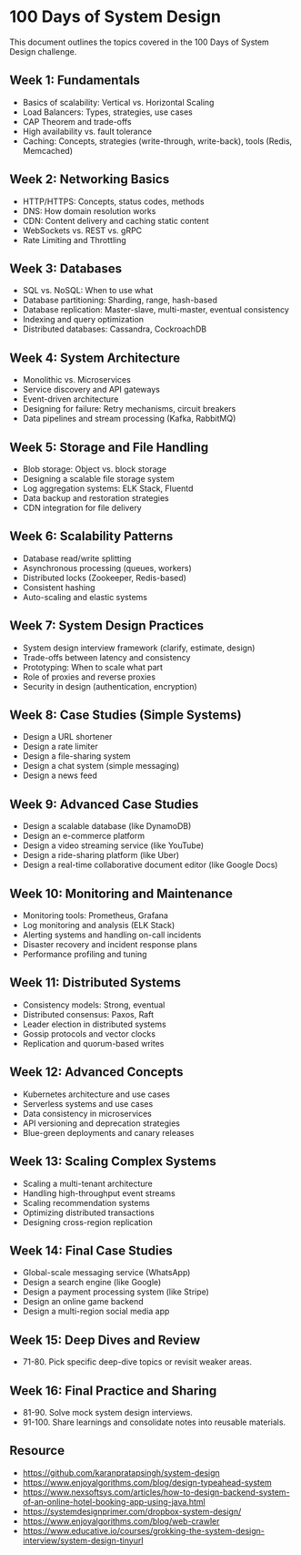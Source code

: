 # 100 Days of System Design

This document outlines the topics covered in the 100 Days of System Design challenge.

## Week 1: Fundamentals
- Basics of scalability: Vertical vs. Horizontal Scaling
- Load Balancers: Types, strategies, use cases
- CAP Theorem and trade-offs
- High availability vs. fault tolerance
- Caching: Concepts, strategies (write-through, write-back), tools (Redis, Memcached)

## Week 2: Networking Basics
- HTTP/HTTPS: Concepts, status codes, methods
- DNS: How domain resolution works
- CDN: Content delivery and caching static content
- WebSockets vs. REST vs. gRPC
- Rate Limiting and Throttling

## Week 3: Databases
- SQL vs. NoSQL: When to use what
- Database partitioning: Sharding, range, hash-based
- Database replication: Master-slave, multi-master, eventual consistency
- Indexing and query optimization
- Distributed databases: Cassandra, CockroachDB

## Week 4: System Architecture
- Monolithic vs. Microservices
- Service discovery and API gateways
- Event-driven architecture
- Designing for failure: Retry mechanisms, circuit breakers
- Data pipelines and stream processing (Kafka, RabbitMQ)

## Week 5: Storage and File Handling
- Blob storage: Object vs. block storage
- Designing a scalable file storage system
- Log aggregation systems: ELK Stack, Fluentd
- Data backup and restoration strategies
- CDN integration for file delivery

## Week 6: Scalability Patterns
- Database read/write splitting
- Asynchronous processing (queues, workers)
- Distributed locks (Zookeeper, Redis-based)
- Consistent hashing
- Auto-scaling and elastic systems

## Week 7: System Design Practices
- System design interview framework (clarify, estimate, design)
- Trade-offs between latency and consistency
- Prototyping: When to scale what part
- Role of proxies and reverse proxies
- Security in design (authentication, encryption)

## Week 8: Case Studies (Simple Systems)
- Design a URL shortener
- Design a rate limiter
- Design a file-sharing system
- Design a chat system (simple messaging)
- Design a news feed

## Week 9: Advanced Case Studies
- Design a scalable database (like DynamoDB)
- Design an e-commerce platform
- Design a video streaming service (like YouTube)
- Design a ride-sharing platform (like Uber)
- Design a real-time collaborative document editor (like Google Docs)

## Week 10: Monitoring and Maintenance
- Monitoring tools: Prometheus, Grafana
- Log monitoring and analysis (ELK Stack)
- Alerting systems and handling on-call incidents
- Disaster recovery and incident response plans
- Performance profiling and tuning

## Week 11: Distributed Systems
- Consistency models: Strong, eventual
- Distributed consensus: Paxos, Raft
- Leader election in distributed systems
- Gossip protocols and vector clocks
- Replication and quorum-based writes

## Week 12: Advanced Concepts
- Kubernetes architecture and use cases
- Serverless systems and use cases
- Data consistency in microservices
- API versioning and deprecation strategies
- Blue-green deployments and canary releases

## Week 13: Scaling Complex Systems
- Scaling a multi-tenant architecture
- Handling high-throughput event streams
- Scaling recommendation systems
- Optimizing distributed transactions
- Designing cross-region replication

## Week 14: Final Case Studies
- Global-scale messaging service (WhatsApp)
- Design a search engine (like Google)
- Design a payment processing system (like Stripe)
- Design an online game backend
- Design a multi-region social media app

## Week 15: Deep Dives and Review
- 71-80. Pick specific deep-dive topics or revisit weaker areas.

## Week 16: Final Practice and Sharing
- 81-90. Solve mock system design interviews.
- 91-100. Share learnings and consolidate notes into reusable materials.


## Resource
- https://github.com/karanpratapsingh/system-design
- https://www.enjoyalgorithms.com/blog/design-typeahead-system
- https://www.nexsoftsys.com/articles/how-to-design-backend-system-of-an-online-hotel-booking-app-using-java.html
- https://systemdesignprimer.com/dropbox-system-design/
- https://www.enjoyalgorithms.com/blog/web-crawler
- https://www.educative.io/courses/grokking-the-system-design-interview/system-design-tinyurl